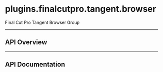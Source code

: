 # plugins.finalcutpro.tangent.browser

Final Cut Pro Tangent Browser Group

---

## API Overview

---

## API Documentation

